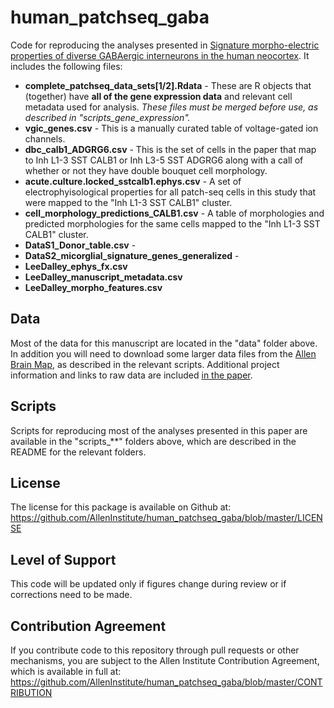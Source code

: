 # human_patchseq_gaba
Code for reproducing the analyses presented in [Signature morpho-electric properties of diverse GABAergic interneurons in the human neocortex](https://www.science.org/doi/full/10.1126/science.adf6484).  It includes the following files:

* **complete_patchseq_data_sets[1/2].Rdata** - These are R objects that (together) have **all of the gene expression data** and relevant cell metadata used for analysis.  *These files must be merged before use, as described in "scripts_gene_expression".*
* **vgic_genes.csv** - This is a manually curated table of voltage-gated ion channels. 
* **dbc_calb1_ADGRG6.csv** - This is the set of cells in the paper that map to Inh L1-3 SST CALB1 or Inh L3-5 SST ADGRG6 along with a call of whether or not they have double bouquet cell morphology.
* **acute.culture.locked_sstcalb1.ephys.csv** - A set of electrophyisological properties for all patch-seq cells in this study that were mapped to the "Inh L1-3 SST CALB1" cluster.   
* **cell_morphology_predictions_CALB1.csv** - A table of morphologies and predicted morphologies for the same cells mapped to the "Inh L1-3 SST CALB1" cluster.
* **DataS1_Donor_table.csv** -
* **DataS2_micorglial_signature_genes_generalized** -
* **LeeDalley_ephys_fx.csv**
* **LeeDalley_manuscript_metadata.csv**
* **LeeDalley_morpho_features.csv**

## Data

Most of the data for this manuscript are located in the "data" folder above.  In addition you will need to download some larger data files from the [Allen Brain Map](https://portal.brain-map.org/atlases-and-data/rnaseq), as described in the relevant scripts.  Additional project information and links to raw data are included [in the paper](https://www.biorxiv.org/content/10.1101/2022.11.08.515739v1).

## Scripts

Scripts for reproducing most of the analyses presented in this paper are available in the "scripts_**" folders above, which are described in the README for the relevant folders.

## License

The license for this package is available on Github at: https://github.com/AllenInstitute/human_patchseq_gaba/blob/master/LICENSE

## Level of Support

This code will be updated only if figures change during review or if corrections need to be made.  

## Contribution Agreement

If you contribute code to this repository through pull requests or other mechanisms, you are subject to the Allen Institute Contribution Agreement, which is available in full at: https://github.com/AllenInstitute/human_patchseq_gaba/blob/master/CONTRIBUTION
